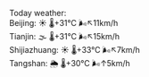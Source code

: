 Today weather:  
Beijing: ☀️   🌡️+31°C 🌬️↖11km/h  
Tianjin: 🌫  🌡️+31°C 🌬️↖15km/h  
Shijiazhuang: ☀️   🌡️+33°C 🌬️↖7km/h  
Tangshan: 🌦   🌡️+30°C 🌬️↑5km/h  
